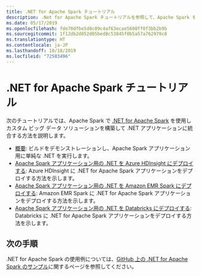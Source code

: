 ```yaml
---
title: .NET for Apache Spark チュートリアル
description: .Net for Apache Spark チュートリアルを参照して、Apache Spark を .NET アプリケーションに統合する方法を学習してください。
ms.date: 05/17/2019
ms.openlocfilehash: fde70dfbe5d8c09c4af63ecae5608ff0f3bb2b9b
ms.sourcegitcommit: 1f12db2d852d05bed8c53845f0b5a57a762979c8
ms.translationtype: HT
ms.contentlocale: ja-JP
ms.lasthandoff: 10/18/2019
ms.locfileid: "72583496"
---
```

# <a name="net-for-apache-spark-tutorials"></a>.NET for Apache Spark チュートリアル

次のチュートリアルでは、Apache Spark で [.NET for Apache Spark](../index.yml) を使用しカスタム ビッグ データ ソリューションを構築して .NET アプリケーションに統合する方法を説明します。

* [概要](get-started.md): ビルドをデモンストレーションし、Apache Spark アプリケーション用に単純な .NET を実行します。
* [Apache Spark アプリケーション用の .NET を Azure HDInsight にデプロイする](hdinsight-deployment.md): Azure HDInsight に .NET for Apache Spark アプリケーションをデプロイする方法を示します。
* [Apache Spark アプリケーション用の .NET を Amazon EMR Spark にデプロイする](amazon-emr-spark-deployment.md): Amazon EMR Spark に .NET for Apache Spark アプリケーションをデプロイする方法を示します。
* [Apache Spark アプリケーション用の .NET を Databricks にデプロイする](databricks-deployment.md): Databricks に .NET for Apache Spark アプリケーションをデプロイする方法を示します。

## <a name="next-steps"></a>次の手順

.NET for Apache Spark の使用例については、[GitHub 上の .NET for Apache Spark のサンプル](https://github.com/dotnet/spark#samples)に関するページを参照してください。
